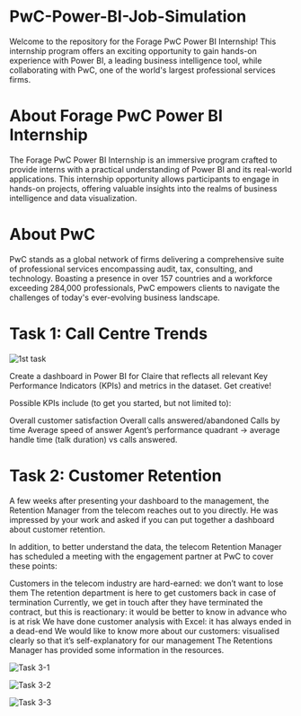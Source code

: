 # PwC-Power-BI-Job-Simulation

Welcome to the repository for the Forage PwC Power BI Internship! This internship program offers an exciting opportunity to gain hands-on experience with Power BI, a leading business intelligence tool, while collaborating with PwC, one of the world's largest professional services firms.

# About Forage PwC Power BI Internship
The Forage PwC Power BI Internship is an immersive program crafted to provide interns with a practical understanding of Power BI and its real-world applications. This internship opportunity allows participants to engage in hands-on projects, offering valuable insights into the realms of business intelligence and data visualization.

# About PwC
PwC stands as a global network of firms delivering a comprehensive suite of professional services encompassing audit, tax, consulting, and technology. Boasting a presence in over 157 countries and a workforce exceeding 284,000 professionals, PwC empowers clients to navigate the challenges of today's ever-evolving business landscape.

# Task 1: Call Centre Trends

![1st task](https://github.com/Sourav-Pattanayak/PwC-Power-BI-Job-Simulation/assets/124489158/89384310-a401-4e48-a8da-bd540b911316)

Create a dashboard in Power BI for Claire that reflects all relevant Key Performance Indicators (KPIs) and metrics in the dataset. Get creative!

Possible KPIs include (to get you started, but not limited to):

Overall customer satisfaction
Overall calls answered/abandoned
Calls by time
Average speed of answer
Agent’s performance quadrant -> average handle time (talk duration) vs calls answered.

# Task 2: Customer Retention
A few weeks after presenting your dashboard to the management, the Retention Manager from the telecom reaches out to you directly. He was impressed by your work and asked if you can put together a dashboard about customer retention.

In addition, to better understand the data, the telecom Retention Manager has scheduled a meeting with the engagement partner at PwC to cover these points:

Customers in the telecom industry are hard-earned: we don’t want to lose them
The retention department is here to get customers back in case of termination 
Currently, we get in touch after they have terminated the contract, but this is reactionary: it would be better to know in advance who is at risk 
We  have done customer analysis with Excel: it has always ended in a dead-end
We would like to know more about our customers: visualised clearly so that it’s self-explanatory for our management
The Retentions Manager has provided some information in the resources.


![Task 3-1](https://github.com/Sourav-Pattanayak/PwC-Power-BI-Job-Simulation/assets/124489158/f6f7be70-980f-48c0-85e4-48ba441b5c12)


![Task 3-2](https://github.com/Sourav-Pattanayak/PwC-Power-BI-Job-Simulation/assets/124489158/ab607ab1-3a56-40c2-bd45-45a97057f487)


![Task 3-3](https://github.com/Sourav-Pattanayak/PwC-Power-BI-Job-Simulation/assets/124489158/c3f7e3ac-ee3f-407e-b14d-700a6ebbca2c)
